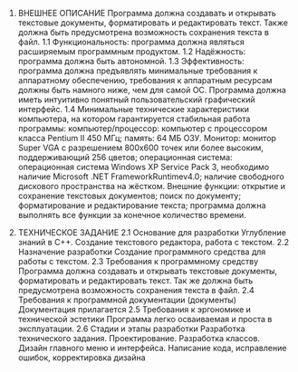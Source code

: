 1.	ВНЕШНЕЕ ОПИСАНИЕ
Программа должна создавать и открывать текстовые документы, форматировать и редактировать текст. Также должна быть предусмотрена возможность сохранения текста в файл.
1.1 Функциональность: программа должна являться расширяемым программным продуктом. 
1.2 Надёжность: программа должна быть автономной.
1.3 Эффективность: программа должна предъявлять минимальные требования к аппаратному обеспечению, требования к аппаратным ресурсам должны быть намного ниже, чем для самой ОС. Программа должна иметь интуитивно понятный пользовательский графический интерфейс.
1.4 Минимальные технические характеристики компьютера, на котором гарантируется стабильная работа программы: компьютер/процессор: компьютер с процессором класса Pentium II 450 МГц; память: 64 МБ ОЗУ. Монитор: монитор Super VGA с разрешением 800x600 точек или более высоким, поддерживающий 256 цветов; операционная система: операционная система Windows XP Service Pack 3, необходимо наличие Microsoft .NET FrameworkRuntimev4.0; наличие свободного дискового пространства на жёстком. Внешние функции: открытие и сохранение текстовых документов; поиск по документу; форматирование и редактирование текста; программа должна выполнять все функции за конечное количество времени.

2.	ТЕХНИЧЕСКОЕ ЗАДАНИЕ
2.1 Основание для разработки
Углубление знаний в C++. Создание текстового редактора, работа с текстом.
2.2 Назначение разработки Создание программного средства для работы с текстом.
 2.3 Требования к программному средству Программа должна создавать и открывать текстовые документы, форматировать и редактировать текст. Так же должна быть предусмотрена возможность сохранения текста в файл. 
2.4 Требования к программной документации (документы) Документация прилагается
2.5 Требования к эргономике и технической эстетики 
Программа легко осваиваемая и проста в эксплуатации. 
2.6 Стадии и этапы разработки
Разработка технического задания.
Проектирование. 
Разработка классов.
Дизайн главного меню и интерфейса. 
Написание кода, исправление ошибок, корректировка дизайна

